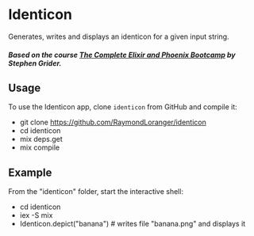 # Identicon

Generates, writes and displays an identicon for a given input string.

##### Based on the course [The Complete Elixir and Phoenix Bootcamp](https://www.udemy.com/the-complete-elixir-and-phoenix-bootcamp-and-tutorial/) by Stephen Grider.

## Usage

To use the Identicon app, clone `identicon` from GitHub and compile it:

  - git clone https://github.com/RaymondLoranger/identicon
  - cd identicon
  - mix deps.get
  - mix compile

## Example

From the "identicon" folder, start the interactive shell:

  - cd identicon
  - iex -S mix
  - Identicon.depict("banana") # writes file "banana.png" and displays it
